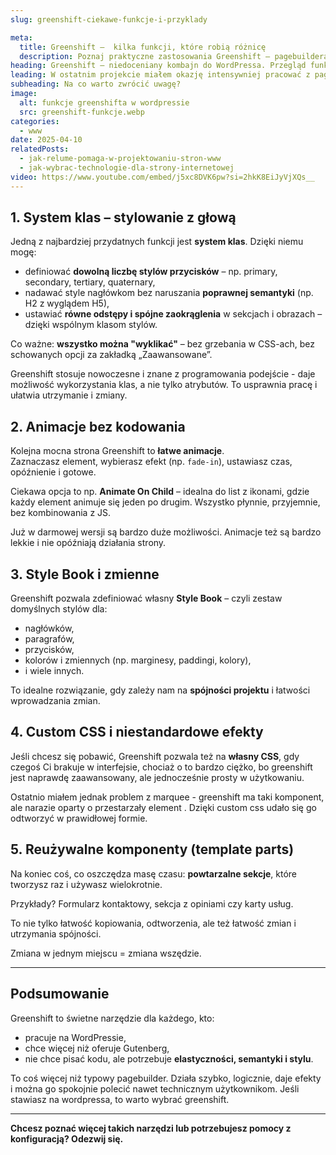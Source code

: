 ```yaml
---
slug: greenshift-ciekawe-funkcje-i-przyklady

meta:
  title: Greenshift –  kilka funkcji, które robią różnicę
  description: Poznaj praktyczne zastosowania Greenshift – pagebuildera dla WordPressa. System klas, animacje, stylebook i wiele więcej
heading: Greenshift – niedoceniany kombajn do WordPressa. Przegląd funkcji, które robią różnicę
leading: W ostatnim projekcie miałem okazję intensywniej pracować z pagebuilderem Greenshift w ramach WordPressa. Mimo że to narzędzie staje się coraz popularniejsze, wciąż jest niedoceniane – szczególnie w porównaniu do innych jak Spectra czy Kadence. A szkoda. Bo oferuje rzeczy, których w standardzie próżno szukać gdzie indziej.
subheading: Na co warto zwrócić uwagę?
image:
  alt: funkcje greenshifta w wordpressie
  src: greenshift-funkcje.webp
categories:
  - www
date: 2025-04-10
relatedPosts:
  - jak-relume-pomaga-w-projektowaniu-stron-www
  - jak-wybrac-technologie-dla-strony-internetowej
video: https://www.youtube.com/embed/j5xc8DVK6pw?si=2hkK8EiJyVjXQs__
---
```


## 1. System klas – stylowanie z głową

Jedną z najbardziej przydatnych funkcji jest **system klas**. Dzięki niemu mogę:

- definiować **dowolną liczbę stylów przycisków** – np. primary, secondary, tertiary, quaternary,
- nadawać style nagłówkom bez naruszania **poprawnej semantyki** (np. H2 z wyglądem H5),
- ustawiać **równe odstępy i spójne zaokrąglenia** w sekcjach i obrazach – dzięki wspólnym klasom stylów.

Co ważne: **wszystko można "wyklikać"** – bez grzebania w CSS-ach, bez schowanych opcji za zakładką „Zaawansowane”.

Greenshift stosuje nowoczesne i znane z programowania podejście - daje możliwość wykorzystania klas, a nie tylko atrybutów. To usprawnia pracę i ułatwia utrzymanie i zmiany.

## 2. Animacje bez kodowania

Kolejna mocna strona Greenshift to **łatwe animacje**.  
Zaznaczasz element, wybierasz efekt (np. `fade-in`), ustawiasz czas, opóźnienie i gotowe.

Ciekawa opcja to np. **Animate On Child** – idealna do list z ikonami, gdzie każdy element animuje się jeden po drugim. Wszystko płynnie, przyjemnie, bez kombinowania z JS.

Już w darmowej wersji są bardzo duże możliwości. Animacje też są bardzo lekkie i nie opóźniają działania strony.

## 3. Style Book i zmienne

Greenshift pozwala zdefiniować własny **Style Book** – czyli zestaw domyślnych stylów dla:

- nagłówków,
- paragrafów,
- przycisków,
- kolorów i zmiennych (np. marginesy, paddingi, kolory),
- i wiele innych.

To idealne rozwiązanie, gdy zależy nam na **spójności projektu** i łatwości wprowadzania zmian.

## 4. Custom CSS i niestandardowe efekty

Jeśli chcesz się pobawić, Greenshift pozwala też na **własny CSS**, gdy czegoś Ci brakuje w interfejsie, chociaż o to bardzo ciężko, bo greenshift jest naprawdę zaawansowany, ale jednocześnie prosty w użytkowaniu.

Ostatnio miałem jednak problem z marquee - greenshift ma taki komponent, ale narazie oparty o przestarzały element <marqueee>. Dzięki custom css udało się go odtworzyć w prawidłowej formie.

## 5. Reużywalne komponenty (template parts)

Na koniec coś, co oszczędza masę czasu: **powtarzalne sekcje**, które tworzysz raz i używasz wielokrotnie.

Przykłady? Formularz kontaktowy, sekcja z opiniami czy karty usług.

To nie tylko łatwość kopiowania, odtworzenia, ale też łatwość zmian i utrzymania spójności.

Zmiana w jednym miejscu = zmiana wszędzie.

---

## Podsumowanie

Greenshift to świetne narzędzie dla każdego, kto:

- pracuje na WordPressie,
- chce więcej niż oferuje Gutenberg,
- nie chce pisać kodu, ale potrzebuje **elastyczności, semantyki i stylu**.

To coś więcej niż typowy pagebuilder. Działa szybko, logicznie, daje efekty i można go spokojnie polecić nawet technicznym użytkownikom. Jeśli stawiasz na wordpressa, to warto wybrać greenshift.

---

**Chcesz poznać więcej takich narzędzi lub potrzebujesz pomocy z konfiguracją? Odezwij się.**
